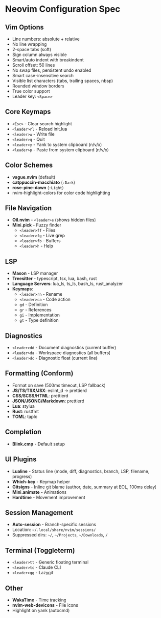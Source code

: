 # Neovim Configuration Spec

## Vim Options
- Line numbers: absolute + relative
- No line wrapping
- 2-space tabs (soft)
- Sign column always visible
- Smart/auto indent with breakindent
- Scroll offset: 50 lines
- No swap files, persistent undo enabled
- Smart case-insensitive search
- Visible list characters (tabs, trailing spaces, nbsp)
- Rounded window borders
- True color support
- Leader key: `<Space>`

## Core Keymaps
- `<Esc>` - Clear search highlight
- `<leader>rl` - Reload init.lua
- `<leader>w` - Write file
- `<leader>q` - Quit
- `<leader>y` - Yank to system clipboard (n/v/x)
- `<leader>p` - Paste from system clipboard (n/v/x)

## Color Schemes
- **vague.nvim** (default)
- **catppuccin-macchiato** (`:Dark`)
- **rose-pine-dawn** (`:Light`)
- nvim-highlight-colors for color code highlighting

## File Navigation
- **Oil.nvim** - `<leader>e` (shows hidden files)
- **Mini.pick** - Fuzzy finder
  - `<leader>ff` - Files
  - `<leader>fg` - Live grep
  - `<leader>fb` - Buffers
  - `<leader>h` - Help

## LSP
- **Mason** - LSP manager
- **Treesitter** - typescript, tsx, lua, bash, rust
- **Language Servers**: lua_ls, ts_ls, bash_ls, rust_analyzer
- **Keymaps**:
  - `<leader>rn` - Rename
  - `<leader>ca` - Code action
  - `gd` - Definition
  - `gr` - References
  - `gi` - Implementation
  - `gt` - Type definition

## Diagnostics
- `<leader>dd` - Document diagnostics (current buffer)
- `<leader>da` - Workspace diagnostics (all buffers)
- `<leader>dc` - Diagnostic float (current line)

## Formatting (Conform)
- Format on save (500ms timeout, LSP fallback)
- **JS/TS/TSX/JSX**: eslint_d → prettierd
- **CSS/SCSS/HTML**: prettierd
- **JSON/JSONC/Markdown**: prettierd
- **Lua**: stylua
- **Rust**: rustfmt
- **TOML**: taplo

## Completion
- **Blink.cmp** - Default setup

## UI Plugins
- **Lualine** - Status line (mode, diff, diagnostics, branch, LSP, filename, progress)
- **Which-key** - Keymap helper
- **Gitsigns** - Inline git blame (author, date, summary at EOL, 100ms delay)
- **Mini.animate** - Animations
- **Hardtime** - Movement improvement

## Session Management
- **Auto-session** - Branch-specific sessions
- Location: `~/.local/share/nvim/sessions/`
- Suppressed dirs: `~/`, `~/Projects`, `~/Downloads`, `/`

## Terminal (Toggleterm)
- `<leader>tt` - Generic floating terminal
- `<leader>tc` - Claude CLI
- `<leader>gg` - Lazygit

## Other
- **WakaTime** - Time tracking
- **nvim-web-devicons** - File icons
- Highlight on yank (autocmd)